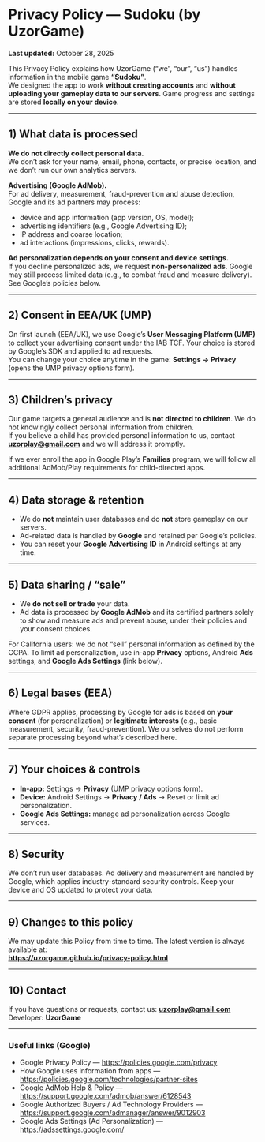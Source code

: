 # Privacy Policy — Sudoku (by UzorGame)

**Last updated:** October 28, 2025

This Privacy Policy explains how UzorGame (“we”, “our”, “us”) handles information in the mobile game **“Sudoku”**.  
We designed the app to work **without creating accounts** and **without uploading your gameplay data to our servers**. Game progress and settings are stored **locally on your device**.

---

## 1) What data is processed

**We do not directly collect personal data.**  
We don’t ask for your name, email, phone, contacts, or precise location, and we don’t run our own analytics servers.

**Advertising (Google AdMob).**  
For ad delivery, measurement, fraud-prevention and abuse detection, Google and its ad partners may process:
- device and app information (app version, OS, model);
- advertising identifiers (e.g., Google Advertising ID);
- IP address and coarse location;
- ad interactions (impressions, clicks, rewards).

**Ad personalization depends on your consent and device settings.**  
If you decline personalized ads, we request **non-personalized ads**. Google may still process limited data (e.g., to combat fraud and measure delivery). See Google’s policies below.

---

## 2) Consent in EEA/UK (UMP)

On first launch (EEA/UK), we use Google’s **User Messaging Platform (UMP)** to collect your advertising consent under the IAB TCF. Your choice is stored by Google’s SDK and applied to ad requests.  
You can change your choice anytime in the game: **Settings → Privacy** (opens the UMP privacy options form).

---

## 3) Children’s privacy

Our game targets a general audience and is **not directed to children**. We do not knowingly collect personal information from children.  
If you believe a child has provided personal information to us, contact **uzorplay@gmail.com** and we will address it promptly.

If we ever enroll the app in Google Play’s **Families** program, we will follow all additional AdMob/Play requirements for child-directed apps.

---

## 4) Data storage & retention

- We do **not** maintain user databases and do **not** store gameplay on our servers.  
- Ad-related data is handled by **Google** and retained per Google’s policies.  
- You can reset your **Google Advertising ID** in Android settings at any time.

---

## 5) Data sharing / “sale”

- We **do not sell or trade** your data.  
- Ad data is processed by **Google AdMob** and its certified partners solely to show and measure ads and prevent abuse, under their policies and your consent choices.

For California users: we do not “sell” personal information as defined by the CCPA. To limit ad personalization, use in-app **Privacy** options, Android **Ads** settings, and **Google Ads Settings** (link below).

---

## 6) Legal bases (EEA)

Where GDPR applies, processing by Google for ads is based on **your consent** (for personalization) or **legitimate interests** (e.g., basic measurement, security, fraud-prevention). We ourselves do not perform separate processing beyond what’s described here.

---

## 7) Your choices & controls

- **In-app:** Settings → **Privacy** (UMP privacy options form).  
- **Device:** Android Settings → **Privacy / Ads** → Reset or limit ad personalization.  
- **Google Ads Settings:** manage ad personalization across Google services.

---

## 8) Security

We don’t run user databases. Ad delivery and measurement are handled by Google, which applies industry-standard security controls. Keep your device and OS updated to protect your data.

---

## 9) Changes to this policy

We may update this Policy from time to time. The latest version is always available at:  
**https://uzorgame.github.io/privacy-policy.html**

---

## 10) Contact

If you have questions or requests, contact us: **uzorplay@gmail.com**  
Developer: **UzorGame**

---

### Useful links (Google)

- Google Privacy Policy — https://policies.google.com/privacy  
- How Google uses information from apps — https://policies.google.com/technologies/partner-sites  
- Google AdMob Help & Policy — https://support.google.com/admob/answer/6128543  
- Google Authorized Buyers / Ad Technology Providers — https://support.google.com/admanager/answer/9012903  
- Google Ads Settings (Ad Personalization) — https://adssettings.google.com/


